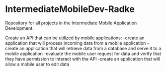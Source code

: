# IntermediateMobileDev-Radke
Repository for all projects in the Intermediate Mobile Application Development.

Create an API that can be utilized by mobile applications:
-create an application that will process incoming data from a mobile application
-create an application that will retrieve data from a database and serve it to a mobile application
-evaluate the mobile user request for data and verify that they have permission to interact with the API
-create an application that will allow a mobile user to edit data
